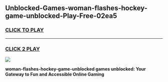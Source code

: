 
## Unblocked-Games-woman-flashes-hockey-game-unblocked-Play-Free-02ea5
<h3>
<a href="https://premium76.site?title=woman-flashes-hockey-game-unblocked&ref=09A">CLICK TO PLAY</a></h3>
<hr>

<h3>
<a href="https://premium76.site?title=woman-flashes-hockey-game-unblocked&ref=09A">CLICK 2 PLAY</a>
  
</h3>

<a href="https://premium76.site?title=woman-flashes-hockey-game-unblocked&ref=09A"><img src="https://clearcache.store/games.png"></a>


**woman-flashes-hockey-game-unblocked games unblocked: Your Gateway to Fun and Accessible Online Gaming**
